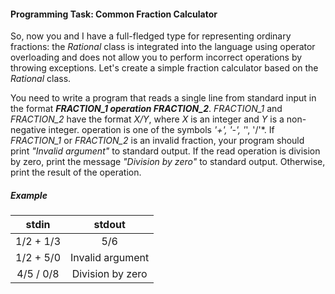 #### Programming Task: Common Fraction Calculator ####

So, now you and I have a full-fledged type for representing ordinary fractions: the *Rational* class is integrated into the language using operator overloading and does not allow you to perform incorrect operations by throwing exceptions. Let's create a simple fraction calculator based on the *Rational* class.

You need to write a program that reads a single line from standard input in the format ***FRACTION_1 operation FRACTION_2***. *FRACTION_1* and *FRACTION_2* have the format *X/Y*, where *X* is an integer and *Y* is a non-negative integer. operation is one of the symbols *'+', '-', '*', '/'*.
If *FRACTION_1* or *FRACTION_2* is an invalid fraction, your program should print *"Invalid argument"* to standard output. If the read operation is division by zero, print the message *"Division by zero"* to standard output. Otherwise, print the result of the operation.

##### Example #####
|             stdin              |             stdout             |
|:------------------------------:|:------------------------------:|
| 1/2 + 1/3                      | 5/6                            |
| 1/2 + 5/0                      | Invalid argument               |
| 4/5 / 0/8                      | Division by zero               |